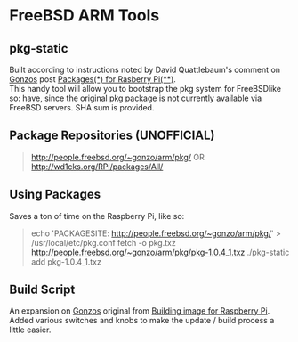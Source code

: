 FreeBSD ARM Tools
=================

pkg-static
----------
Built according to instructions noted by David Quattlebaum's comment on [Gonzos](http://kernelnomicon.org/) post [Packages(*) for Rasberry Pi(**)](http://kernelnomicon.org/?p=261).  
This handy tool will allow you to bootstrap the pkg system for FreeBSDlike so: have, since the original pkg package is not currently available via FreeBSD servers.  SHA sum is provided.

Package Repositories (UNOFFICIAL)
---------------------------------
> http://people.freebsd.org/~gonzo/arm/pkg/
OR
> http://wd1cks.org/RPi/packages/All/

Using Packages
--------------
Saves a ton of time on the Raspberry Pi, like so:
> echo 'PACKAGESITE: http://people.freebsd.org/~gonzo/arm/pkg/' > /usr/local/etc/pkg.conf 
> fetch -o pkg.txz http://people.freebsd.org/~gonzo/arm/pkg/pkg-1.0.4_1.txz
> ./pkg-static add pkg-1.0.4_1.txz

Build Script
------------
An expansion on [Gonzos](http://kernelnomicon.org/) original from [Building image for Raspberry Pi](http://kernelnomicon.org/?p=275).  Added
various switches and knobs to make the update / build process a little easier.
